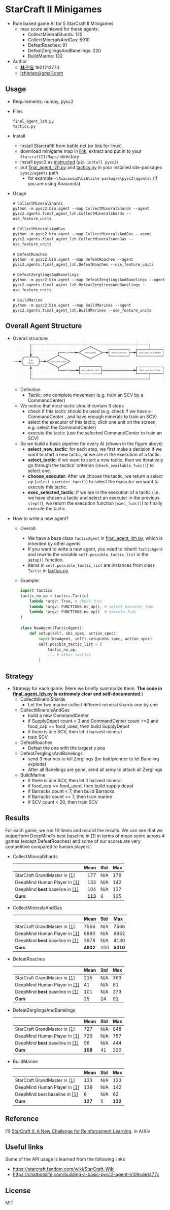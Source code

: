 # StarCraft II Minigames

* Rule based game AI for 5 StarCraft II Minigames
    * max score achieved for these agents:
        * CollectMineralShards: 125
        * CollectMineralsAndGas: 5010
        * DefeatRoaches: 91
        * DefeatZerglingsAndBanelings: 220
        * BuildMarine: 132
* Author
    * [林子恒](https://lzhbrian.me) 1801213773
    * lzhbrian@gmail.com





## Usage

* Requirements: numpy, pysc2

* Files

    ```shell
    final_agent_lzh.py
    tactics.py
    ```

* Install

    * Install StarcraftII from battle.net (or [link](https://github.com/Blizzard/s2client-proto#downloads) for linux)
    * download minigame map in [link](https://github.com/deepmind/pysc2/releases/download/v1.2/mini_games.zip), extract and put in to your `StarcraftII/Maps/` directory
    * install pysc2 as [instructed](https://github.com/deepmind/pysc2) (`pip install pysc2`)
    * put [final_agent_lzh.py](final_agent_lzh.py) and [tactics.py](tactics.py) in your installed site-packages `pysc2/agents` path
        * for example `~\Anaconda3\Lib\site-packages\pysc2\agents\` (if you are using Anaconda)

* Usage

    ```shell
    # CollectMineralShards
    python -m pysc2.bin.agent --map CollectMineralShards --agent pysc2.agents.final_agent_lzh.CollectMineralShards --use_feature_units
    
    # CollectMineralsAndGas
    python -m pysc2.bin.agent --map CollectMineralsAndGas --agent pysc2.agents.final_agent_lzh.CollectMineralsAndGas --use_feature_units
    
    # DefeatRoaches
    python -m pysc2.bin.agent --map DefeatRoaches --agent pysc2.agents.final_agent_lzh.DefeatRoaches --use_feature_units
    
    # DefeatZerglingsAndBanelings
    python -m pysc2.bin.agent --map DefeatZerglingsAndBanelings --agent pysc2.agents.final_agent_lzh.DefeatZerglingsAndBanelings --use_feature_units
    
    # BuildMarine
    python -m pysc2.bin.agent --map BuildMarines --agent pysc2.agents.final_agent_lzh.BuildMarines --use_feature_units
    ```






## Overall Agent Structure

* Overall structure
    ![pysc2](source/pysc2.png)

    * Definition
        * Tactic: one complete movement (e.g. train an SCV by a CommandCenter)
    * We notice that most tactic should contain 3 steps
        * check if this tactic should be used (e.g. check if we have a CommandCenter , and have enough minerals to train an SCV)
        * select the executor of this tactic, click one unit on the screen, e.g. select the CommandCenter)
        * execute the tactic (use the selected CommandCenter to train an SCV)
    * So we build a basic pipeline for every AI (shown in the figure above)
        * __select_new_tactic__: for each step, we first make a decision if we want to start a new tactic, or we are in the execution of a tactic.
        * __select_tactic__: if we want to start a new tactic, then we iteratively go through the tactics' criterion (`check_available_func()`) to select one.
        * __choose_executer__: After we choose the tactic, we return a select op (`select_executer_func()`) to select the executor we want to execute this tactic.
        * __exec_selected_tactic__: If we are in the execution of a tactic (i.e. we have chosen a tactic and select an executer in the previous `step()`), we return the execution function (`exec_func()`) to finally execute the tactic.

* How to write a new agent?
    * Overall:
        - We have a base class `TacticAgent` in [final_agent_lzh.py](final_agent_lzh.py), which is inherited by other agents.
        - If you want to write a new agent, you need to inherit `TacticAgent` and rewrite the variable `self.possible_tactic_list` in the `setup()` function.
        - Items in `self.possible_tactic_list` are instances from class `Tactic` in [tactics.py](tactics.py).

    * Example:

        ```python
        import tactics
        tactic_no_op = tactics.Tactic(
            lambda *argv: True, # check_func
            lambda *argv: FUNCTIONS.no_op(), # select_executor_func
            lambda *argv: FUNCTIONS.no_op()  # execute_func
        )
        
        class NewAgent(TacticAgent):
            def setup(self, obs_spec, action_spec):
                super(NewAgent, self).setup(obs_spec, action_spec)
                self.posible_tactic_list = [
                    tactic_no_op,
                    ... # other tactics
                ]
        ```




## Strategy

* Strategy for each game: (Here we briefly summarize them. __The code in [final_agent_lzh.py](final_agent_lzh.py) is extremely clear and self-documented.__)
    * CollectMineralShards
        * Let the two marine collect different mineral shards one by one
    * CollectMineralsAndGas
        * build a new CommandCenter
        * if SupplyDepot count < 3 and CommandCenter count >=2 and food_cap == food_used, then build SupplyDepot
        * if there is idle SCV, then let it harvest mineral
        * train SCV
    * DefeatRoaches
        * Defeat the one with the largest y pos
    * DefeatZerglingsAndBanelings
        * send 3 marines to kill Zerglings (be bait/pioneer to let Baneling explode)
        * After all Banelings are gone, send all army to attack all Zerglings
    * BuildMarine
        * if there is idle SCV, then let it harvest mineral
        * if food_cap == food_used, then build supply depot
        * if Barracks count < 7, then build Barracks
        * if Barracks count >= 7, then train marine
        * if SCV count < 20, then train SCV





## Results

For each game, we run 10 times and record the results. We can see that we outperform DeepMind's best baseline in [[1]](https://arxiv.org/abs/1708.04782) in terms of mean score across 4 games (except DefeatRoaches) and some of our scores are very competitive compared to human players'.

- CollectMineralShards

    |                                                              |    Mean | Std  | Max  |
    | ------------------------------------------------------------ | ------: | ---- | ---- |
    | StarCraft GrandMaster in [[1]](https://arxiv.org/abs/1708.04782) |     177 | N/A  | 179  |
    | DeepMind Human Player in [[1]](https://arxiv.org/abs/1708.04782) |     133 | N/A  | 142  |
    | DeepMind __best__ baseline in [[1]](https://arxiv.org/abs/1708.04782) |     104 | N/A  | 137  |
    | __Ours__                                                     | __113__ | 6    | 125  |

- CollectMineralsAndGas

    |                                                              | Mean     | Std  | Max      |
    | ------------------------------------------------------------ | -------- | ---- | -------- |
    | StarCraft GrandMaster in [[1]](https://arxiv.org/abs/1708.04782) | 7566     | N/A  | 7566     |
    | DeepMind Human Player in [[1]](https://arxiv.org/abs/1708.04782) | 6880     | N/A  | 6952     |
    | DeepMind __best__ baseline in [[1]](https://arxiv.org/abs/1708.04782) | 3978     | N/A  | 4130     |
    | __Ours__                                                     | __4802__ | 100  | __5010__ |

- DefeatRoaches

    |                                                              | Mean | Std  | Max  |
    | ------------------------------------------------------------ | ---- | ---- | ---- |
    | StarCraft GrandMaster in [[1]](https://arxiv.org/abs/1708.04782) | 215  | N/A  | 363  |
    | DeepMind Human Player in [[1]](https://arxiv.org/abs/1708.04782) | 41   | N/A  | 81   |
    | DeepMind __best__ baseline in [[1]](https://arxiv.org/abs/1708.04782) | 101  | N/A  | 373  |
    | __Ours__                                                     | 25   | 24   | 91   |

- DefeatZerglingsAndBanelings

    |                                                              | Mean    | Std  | Max  |
    | ------------------------------------------------------------ | ------- | ---- | ---- |
    | StarCraft GrandMaster in [[1]](https://arxiv.org/abs/1708.04782) | 727     | N/A  | 848  |
    | DeepMind Human Player in [[1]](https://arxiv.org/abs/1708.04782) | 729     | N/A  | 757  |
    | DeepMind __best__ baseline in [[1]](https://arxiv.org/abs/1708.04782) | 96      | N/A  | 444  |
    | __Ours__                                                     | __108__ | 41   | 220  |

- BuildMarine

    |                                                              | Mean    | Std  | Max     |
    | ------------------------------------------------------------ | ------- | ---- | ------- |
    | StarCraft GrandMaster in [[1]](https://arxiv.org/abs/1708.04782) | 133     | N/A  | 133     |
    | DeepMind Human Player in [[1]](https://arxiv.org/abs/1708.04782) | 138     | N/A  | 142     |
    | DeepMind best baseline in [[1]](https://arxiv.org/abs/1708.04782) | 6       | N/A  | 62      |
    | __Ours__                                                     | __127__ | 5    | __132__ |




## Reference

[1] [StarCraft II: A New Challenge for Reinforcement Learning](https://arxiv.org/abs/1708.04782). in ArXiv



## Useful links

Some of the API usage is learned from the following links

* https://starcraft.fandom.com/wiki/StarCraft_Wiki
* https://chatbotslife.com/building-a-basic-pysc2-agent-b109cde1477c



## License

MIT